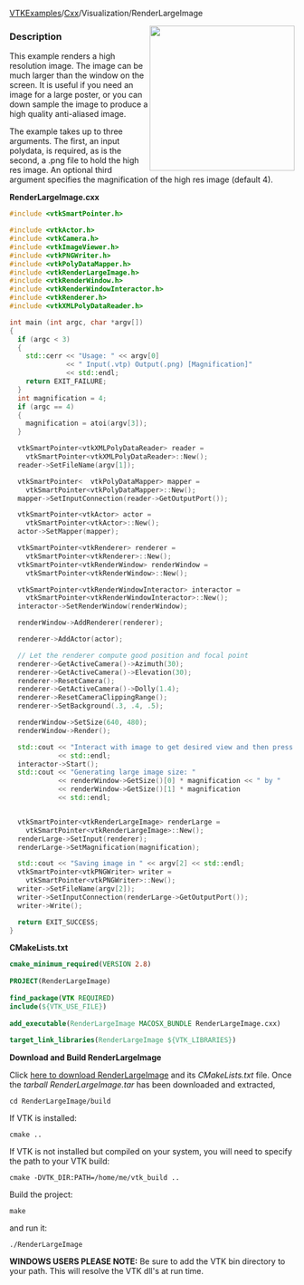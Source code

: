 [VTKExamples](/index/)/[Cxx](/Cxx)/Visualization/RenderLargeImage

<img align="right" src="https://github.com/lorensen/VTKExamples/blob/gh-pages/Testing/Baseline/Visualization/TestRenderLargeImage.png?raw=true" width="256" />

### Description
This example renders a high resolution image. The image can be much larger than the window on the screen. It is useful if you need an image for a large poster, or you can down sample the image to produce a high quality anti-aliased image.

The example takes up to three arguments. The first, an input polydata, is required, as is the second, a .png file to hold the high res image. An optional third argument specifies the magnification of the high res image (default 4).

**RenderLargeImage.cxx**
```c++
#include <vtkSmartPointer.h>

#include <vtkActor.h>
#include <vtkCamera.h>
#include <vtkImageViewer.h>
#include <vtkPNGWriter.h>
#include <vtkPolyDataMapper.h>
#include <vtkRenderLargeImage.h>
#include <vtkRenderWindow.h>
#include <vtkRenderWindowInteractor.h>
#include <vtkRenderer.h>
#include <vtkXMLPolyDataReader.h>

int main (int argc, char *argv[])
{
  if (argc < 3)
  {
    std::cerr << "Usage: " << argv[0]
              << " Input(.vtp) Output(.png) [Magnification]"
              << std::endl;
    return EXIT_FAILURE;
  }
  int magnification = 4;
  if (argc == 4)
  {
    magnification = atoi(argv[3]);
  }

  vtkSmartPointer<vtkXMLPolyDataReader> reader =
    vtkSmartPointer<vtkXMLPolyDataReader>::New();
  reader->SetFileName(argv[1]);

  vtkSmartPointer<  vtkPolyDataMapper> mapper =
    vtkSmartPointer<vtkPolyDataMapper>::New();
  mapper->SetInputConnection(reader->GetOutputPort());

  vtkSmartPointer<vtkActor> actor =
    vtkSmartPointer<vtkActor>::New();
  actor->SetMapper(mapper);

  vtkSmartPointer<vtkRenderer> renderer =
    vtkSmartPointer<vtkRenderer>::New();
  vtkSmartPointer<vtkRenderWindow> renderWindow =
    vtkSmartPointer<vtkRenderWindow>::New();

  vtkSmartPointer<vtkRenderWindowInteractor> interactor =
    vtkSmartPointer<vtkRenderWindowInteractor>::New();
  interactor->SetRenderWindow(renderWindow);

  renderWindow->AddRenderer(renderer);

  renderer->AddActor(actor);

  // Let the renderer compute good position and focal point
  renderer->GetActiveCamera()->Azimuth(30);
  renderer->GetActiveCamera()->Elevation(30);
  renderer->ResetCamera();
  renderer->GetActiveCamera()->Dolly(1.4);
  renderer->ResetCameraClippingRange();
  renderer->SetBackground(.3, .4, .5);

  renderWindow->SetSize(640, 480);
  renderWindow->Render();

  std::cout << "Interact with image to get desired view and then press 'e'"
            << std::endl;
  interactor->Start();
  std::cout << "Generating large image size: "
            << renderWindow->GetSize()[0] * magnification << " by "
            << renderWindow->GetSize()[1] * magnification
            << std::endl;


  vtkSmartPointer<vtkRenderLargeImage> renderLarge =
    vtkSmartPointer<vtkRenderLargeImage>::New();
  renderLarge->SetInput(renderer);
  renderLarge->SetMagnification(magnification);

  std::cout << "Saving image in " << argv[2] << std::endl;
  vtkSmartPointer<vtkPNGWriter> writer =
    vtkSmartPointer<vtkPNGWriter>::New();
  writer->SetFileName(argv[2]);
  writer->SetInputConnection(renderLarge->GetOutputPort());
  writer->Write();

  return EXIT_SUCCESS;
}
```
**CMakeLists.txt**
```cmake
cmake_minimum_required(VERSION 2.8)
 
PROJECT(RenderLargeImage)
 
find_package(VTK REQUIRED)
include(${VTK_USE_FILE})
 
add_executable(RenderLargeImage MACOSX_BUNDLE RenderLargeImage.cxx)
 
target_link_libraries(RenderLargeImage ${VTK_LIBRARIES})
```

**Download and Build RenderLargeImage**

Click [here to download RenderLargeImage](https://github.com/lorensen/VTKWikiExamplesTarballs/raw/master/RenderLargeImage.tar) and its *CMakeLists.txt* file.
Once the *tarball RenderLargeImage.tar* has been downloaded and extracted,
```
cd RenderLargeImage/build 
```
If VTK is installed:
```
cmake ..
```
If VTK is not installed but compiled on your system, you will need to specify the path to your VTK build:
```
cmake -DVTK_DIR:PATH=/home/me/vtk_build ..
```
Build the project:
```
make
```
and run it:
```
./RenderLargeImage
```
**WINDOWS USERS PLEASE NOTE:** Be sure to add the VTK bin directory to your path. This will resolve the VTK dll's at run time.

